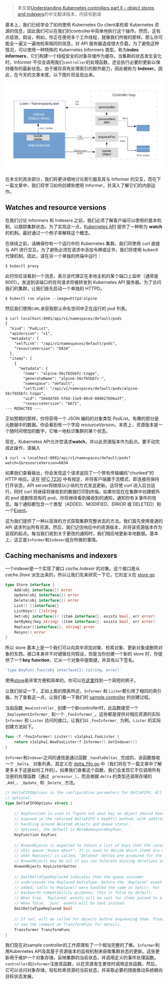 > 本文是[Understanding Kubernetes controllers part II – object stores and indexers](https://leftasexercise.com/2019/07/11/understanding-kubernetes-controllers-part-ii-object-stores-and-indexers/)的中文翻译版本，内容有删减


基本上，我们已经学会了如何使用 Kubernetes Go client来检索 Kubernetes 资源的信息，因此我们可以在我们的controller中简单地执行这个操作。然而，这有点低效。假设，例如，你正在使用多个工作线程，就像我们所做的那样。那么你可能会一遍又一遍地检索相同的信息，对 API 服务器造成很大负载。为了避免这种情况，可以使用一种特殊的 Kubernetes Informers 类型，称为**index informers**，它们构建一个线程安全的对象存储作为缓存。当集群的状态发生变化时，Informer 不仅会调用我们`controller`的处理函数，还会执行必要的更新以保持缓存的最新状态。由于缓存具有处理索引的额外能力，因此被称为 **Indexer**。因此，在今天的文章末尾，以下图片将呈现出来。

![](./pics/indexer01.png)


在本文的其余部分，我们将更详细地讨论索引器及其与 Informer 的交互，而在下一篇文章中，我们将学习如何创建和使用 Informer，并深入了解它们的内部运作。

## Watches and resource versions

在我们讨论 Informers 和 Indexers 之前，我们必须了解客户端可以使用的基本机制，以跟踪集群状态。为了实现这一点，[Kubernetes API](https://kubernetes.io/docs/reference/using-api/api-concepts/) 提供了一种称为 **watch** 的机制。最好通过一个例子来解释这个概念。

在继续之前，请确保你有一个运行中的 Kubernetes 集群。我们将使用 curl 直接与 API 进行交互。为了避免必须在请求中添加令牌或证书，我们将使用 kubectl 代理机制。因此，请在另一个单独的终端中运行：

```shell
$ kubectl proxy
```

此时你应该看到一个消息，表示该代理正在本地主机的某个端口上监听（通常是8001）。发送到该端口的任何请求将被转发到 Kubernetes API 服务器。为了访问我们的集群，让我们首先启动一个单独的 HTTPD。

```shell
$ kubectl run alpine --image=httpd:alpine

```

然后我们使用`CURL`来获取默认命名空间中正在运行的 pod 列表。

```shell
$ curl localhost:8001/api/v1/namespaces/default/pods
{
  "kind": "PodList",
  "apiVersion": "v1",
  "metadata": {
    "selfLink": "/api/v1/namespaces/default/pods",
    "resourceVersion": "6834"
  },
  "items": [
    {
      "metadata": {
        "name": "alpine-56cf65bbfc-tzqqx",
        "generateName": "alpine-56cf65bbfc-",
        "namespace": "default",
        "selfLink": "/api/v1/namespaces/default/pods/alpine-56cf65bbfc-tzqqx",
        "uid": "584ddf85-5f8d-11e9-80c0-080027696a3f",
        "resourceVersion": "6671",
--- REDACTED ---
```
正如预期的那样，你将获得一个 JSON 编码的对象类型 _PodList_。有趣的部分是元数据中的数据。你会看到有一个字段 _resourceVersion_。本质上，资源版本是一个随时间增加的数字，它唯一地标识集群的某个状态。

现在，Kubernetes API允许您请求**watch**，并以此资源版本作为起点。要手动完成此操作，请输入

```shell
$ curl -v localhost:8001/api/v1/namespaces/default/pods?watch=1&resourceVersion=6834
```

如果我们查看输出，你会发现这个请求返回了一个带有传输编码“chunked”的 HTTP 响应。这在 [RFC 7230](https://tools.ietf.org/html/rfc7230#section-4.1) 中有规定，并将客户端置于流模式，即连接将保持打开状态，API server将继续以小块的方式发送更新。这将使 curl 进入后台运行，同时 curl 将继续将接收到的数据打印到终端。如果你现在在集群中创建额外的 pod 或删除现有的 pod，你将继续看到接收到的通知，通知你有关事件的信息。每个通知都包含一个类型（ADDED、MODIFIED、ERROR 或 DELETED）和一个[Event](https://kubernetes.io/docs/reference/kubernetes-api/cluster-resources/event-v1/)。

这为我们提供了一种以高效的方式获取集群完整状态的方法。我们首先使用普通的 API 请求列出所有资源。然后，我们记住响应中的资源版本，并将该资源版本作为监视的起点。每当我们收到关于更改的通知时，我们相应地更新本地数据。基本上，这正是`Informer`和`Indexer`组合所做的事情。

## Caching mechanisms and indexers

一个indexer是一个实现了接口 _cache.Indexer_ 的对象。这个接口是从 _cache.Store_ 派生出来的，所以让我们先来研究一下它。它的定义在 [store.go](https://github.com/kubernetes/client-go/blob/master/tools/cache/store.go)

```go
type Store interface {
	Add(obj interface{}) error
	Update(obj interface{}) error
	Delete(obj interface{}) error
	List() []interface{}
	ListKeys() []string
	Get(obj interface{}) (item interface{}, exists bool, err error)
	GetByKey(key string) (item interface{}, exists bool, err error)
	Replace([]interface{}, string) error
	Resync() error
}
```

所以 store 基本上是一个我们可以向其中添加对象、检索对象、更新对象或删除对象的东西。接口本身并不对键做任何假设，但是当你创建一个新的 store 时，你提供了一个**key function**，它从一个对象中提取键，并具有以下签名。

```go
`type KeyFunc func(obj interface{}) (string, error)`
```
使用[store](https://github.com/kubernetes/client-go/blob/master/tools/cache/store.go)是非常方便和简单的，你可以在[这里](https://github.com/christianb93/kubernetes-client-examples/blob/master/example4/main.go)找到一个简短的例子。


让我们验证一下，正如上面的图表所述，`Informer` 和 `Lister`都引用了相同的索引器。为了查看这一点，让我们看一下我们的 [sample controller](https://github.com/kubernetes/sample-controller/blob/master/controller.go) 的创建过程。

当由函数`_NewController_` 创建一个新controller时，此函数接受一个 `_DeploymentInformer_` 和一个 `_FooInformer_`。这些都是提供对相应资源的实际 `Informer` 和 `Lister` 访问的接口。让我们以 `_FooInformer_` 为例。`Lister` 的实际创建方法如下。

```go
func (f *fooInformer) Lister() v1alpha1.FooLister {
	return v1alpha1.NewFooLister(f.Informer().GetIndexer())
}
```

`Informer`和`Indexer`之间的通信是通过函数 `_handleDeltas_` 完成的，该函数接收一个 `_Delta_ `对象列表，其定义在 [delta_fifo.go](https://github.com/kubernetes/client-go/blob/master/tools/cache/delta_fifo.go) 中（我们将在下一篇文章中了解更多关于这是如何工作的）。如果我们查看这个函数，我们会发现它不仅调用所有注册的处理函数（通过 `_processor_`），而且根据 `delta` 的类型还调用存储的 `_Add_`、`_Update_` 和 `_Delete_` 方法。
```go
// DeltaFIFOOptions is the configuration parameters for DeltaFIFO. All are
// optional.
type DeltaFIFOOptions struct {

	// KeyFunction is used to figure out what key an object should have. (It's
	// exposed in the returned DeltaFIFO's KeyOf() method, with additional
	// handling around deleted objects and queue state).
	// Optional, the default is MetaNamespaceKeyFunc.
	KeyFunction KeyFunc

	// KnownObjects is expected to return a list of keys that the consumer of
	// this queue "knows about". It is used to decide which items are missing
	// when Replace() is called; 'Deleted' deltas are produced for the missing items.
	// KnownObjects may be nil if you can tolerate missing deletions on Replace().
	KnownObjects KeyListerGetter

	// EmitDeltaTypeReplaced indicates that the queue consumer
	// understands the Replaced DeltaType. Before the `Replaced` event type was
	// added, calls to Replace() were handled the same as Sync(). For
	// backwards-compatibility purposes, this is false by default.
	// When true, `Replaced` events will be sent for items passed to a Replace() call.
	// When false, `Sync` events will be sent instead.
	EmitDeltaTypeReplaced bool

	// If set, will be called for objects before enqueueing them. Please
	// see the comment on TransformFunc for details.
	Transformer TransformFunc
}
```

我们现在对sample controller的工作原理有了一个相当完整的了解。`Informer`利用Kubernetes API及其基于资源版本的监视机制来获取集群状态的更新。这些更新用于维护一个对象存储，反映集群的当前状态，并调用定义的事件处理函数。`controller`向`Informer`注册其函数，以在资源发生更改时调用这些函数。然后，它可以访问对象存储，轻松检索资源的当前状态，并采取必要的措施推动系统朝向目标状态发展。